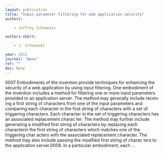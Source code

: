 ```yaml
---
layout: publication
title: "Input parameter filtering for web application security"
authors:

    - Jeffrey Ichnowski

authors-short:

    - J. Ichnowski

year: 2011
journal: "None"
ref: ""
doi: None
---
```


0007 Embodiments of the invention provide techniques for enhancing the security of a web application by using input filtering. One embodiment of the invention includes a method for filtering one or more input parameters provided to an application server. The method may generally include receiv ing a first string of characters from one of the input parameters and comparing each character in the first string of characters with a set of triggering characters. Each character in the set of triggering characters has an associated replacement charac ter. The method may further include generating a modified first string of characters by replacing each characterin the first string of characters which matches one of the triggering char acters with the associated replacement character. The method may also include passing the modified first string of charac ters to the application server.0008. In a particular embodiment, each …
    